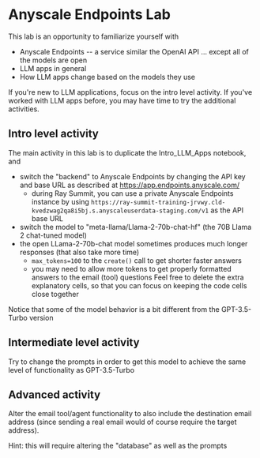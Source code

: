 # Anyscale Endpoints Lab

This lab is an opportunity to familiarize yourself with
* Anyscale Endpoints -- a service similar the OpenAI API ... except all of the models are open
* LLM apps in general
* How LLM apps change based on the models they use

If you're new to LLM applications, focus on the intro level activity. If you've worked with LLM apps before, you may have time to try the additional activities.

## Intro level activity

The main activity in this lab is to duplicate the Intro_LLM_Apps notebook, and 
* switch the "backend" to Anyscale Endpoints by changing the API key and base URL as described at https://app.endpoints.anyscale.com/
    * during Ray Summit, you can use a private Anyscale Endpoints instance by using `https://ray-summit-training-jrvwy.cld-kvedzwag2qa8i5bj.s.anyscaleuserdata-staging.com/v1` as the API base URL
* switch the model to "meta-llama/Llama-2-70b-chat-hf" (the 70B Llama 2 chat-tuned model)
* the open LLama-2-70b-chat model sometimes produces much longer responses (that also take more time)
    * `max_tokens=100` to the `create()` call to get shorter faster answers
    * you may need to allow more tokens to get properly formatted answers to the email (tool) questions
Feel free to delete the extra explanatory cells, so that you can focus on keeping the code cells close together

Notice that some of the model behavior is a bit different from the GPT-3.5-Turbo version

## Intermediate level activity

Try to change the prompts in order to get this model to achieve the same level of functionality as GPT-3.5-Turbo

## Advanced activity

Alter the email tool/agent functionality to also include the destination email address (since sending a real email would of course require the target address).

Hint: this will require altering the "database" as well as the prompts
